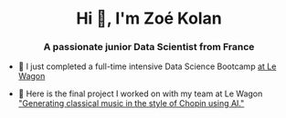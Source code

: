 <h1 align="center">Hi 👋, I'm Zoé Kolan</h1>
<h3 align="center">A passionate junior Data Scientist from France</h3>

- 👯 I just completed a full-time intensive Data Science Bootcamp [at Le Wagon](https://www.lewagon.com/data-science-course)

- 🤝 Here is the final project I worked on with my team at Le Wagon ["Generating classical music in the style of Chopin using AI."](https://www.youtube.com/watch?v=3Pepuk1x-Jw&feature=youtu.be)





